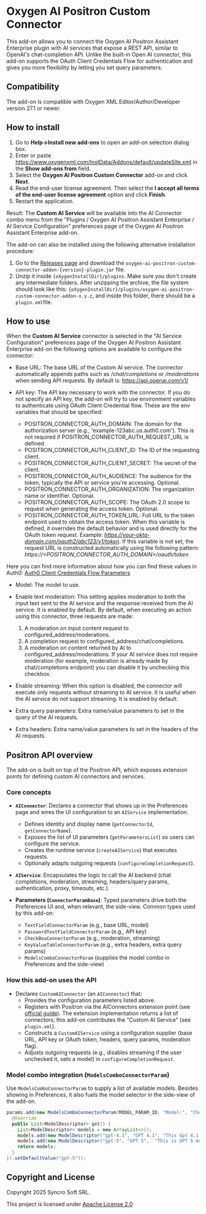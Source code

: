 # Oxygen AI Positron Custom Connector

This add-on allows you to connect the Oxygen AI Positron Assistant Enterprise plugin with AI services that expose a REST API, similar to OpenAI's chat-completion API. Unlike the built-in Open AI connector, this add-on supports the OAuth Client Credentials Flow for authentication and gives you more flexibility by letting you set query parameters.

## Compatibility

The add-on is compatible with Oxygen XML Editor/Author/Developer version 27.1 or newer. 

## How to install

1. Go to **Help->Install new add-ons** to open an add-on selection dialog box.
2. Enter or paste https://www.oxygenxml.com/InstData/Addons/default/updateSite.xml in the **Show add-ons from** field.
3. Select the **Oxygen AI Positron Custom Connector** add-on and click **Next**.
4. Read the end-user license agreement. Then select the **I accept all terms of the end-user license agreement** option and click **Finish**.
5. Restart the application. 

Result: The **Custom AI Service** will be available into the AI Connector combo menu from the "Plugins / Oxygen AI Positron Assistant Enterprise / AI Service Configuration" preferences page of the Oxygen AI Positron Assistant Enterprise add-on.

The add-on can also be installed using the following alternative installation procedure:
1. Go to the [Releases page](https://www.oxygenxml.com/InstData/Addons/default/com/oxygenxml/oxygen-ai-positron-custom-connector-addon) and download the `oxygen-ai-positron-custom-connector-addon-{version}-plugin.jar` file.
2. Unzip it inside `{oXygenInstallDir}/plugins`. Make sure you don't create any intermediate folders. After unzipping the archive, the file system should look like this: `{oXygenInstallDir}/plugins/oxygen-ai-positron-custom-connector-addon-x.y.z`, and inside this folder, there should be a `plugin.xml`file.

## How to use
When the **Custom AI Service** connector is selected in the "AI Service Configuration" preferences page of the Oxygen AI Positron Assistant Enterprise add-on the following options are available to configure the connector: 

* Base URL: The base URL of the Custom AI service. The connector automatically appends paths such as */chat/completions* or */moderations* when sending API requests. By default is: https://api.openai.com/v1/

* API key: The API key necessary to work with the connector. If you do not specify an API key, the add-on will try to use environment variables to authenticate using OAuth Client Credential flow. These are the env variables that should be specified: 
    * POSITRON_CONNECTOR_AUTH_DOMAIN: The domain for the authorization server (e.g., 'example-123abc.us.auth0.com'). 
    This is not required if POSITRON_CONNECTOR_AUTH_REQUEST_URL is defined.
    * POSITRON_CONNECTOR_AUTH_CLIENT_ID: The ID of the requesting client.
    * POSITRON_CONNECTOR_AUTH_CLIENT_SECRET: The secret of the client.
    * POSITRON_CONNECTOR_AUTH_AUDIENCE: The audience for the token, typically the API or service you're accessing. Optional.
    * POSITRON_CONNECTOR_AUTH_ORGANIZATION: The organization name or identifier. Optional.
    * POSITRON_CONNECTOR_AUTH_SCOPE: The OAuth 2.0 scope to request when generating the access token. Optional.
    * POSITRON_CONNECTOR_AUTH_TOKEN_URL: Full URL to the token endpoint used to obtain the access token. When this variable is defined, it overrides the default behavior and is used directly for the OAuth token request. Example: *https://your-okta-domain.com/oauth2/abc123/v1/token*.
    If this variable is not set, the request URL is constructed automatically using the following pattern: *https://<POSITRON_CONNECTOR_AUTH_DOMAIN>/oauth/token*
    
    
Here you can find more information about how you can find these values in Auth0: [Auth0 Client Credentials Flow Parameters](https://auth0.com/docs/get-started/authentication-and-authorization-flow/client-credentials-flow/call-your-api-using-the-client-credentials-flow#parameters)
* Model: The model to use.
* Enable text moderation: This setting applies moderation to both the input text sent to the AI service and the response received from the AI service. It is enabled by default. 
By default, when executing an action using this connector, three requests are made:

  1. A moderation on input content request to configured_address/moderations.
  2. A completion request to configured_address/chat/completions.
  3. A moderation on content returned by AI to configured_address/moderations.
If your AI service does not require moderation (for example, moderation is already made by chat/completions endpoint) you can disable it by unchecking this checkbox.
* Enable streaming: When this option is disabled, the connector will execute only requests without streaming to AI service. It is useful when the AI service do not support streaming. It is enabled by default. 
* Extra query parameters: Extra name/value parameters to set in the query of the AI requests.
* Extra headers: Extra name/value parameters to set in the headers of the AI requests.

## Positron API overview

The add-on is built on top of the Positron API, which exposes extension points for defining custom AI connectors and services.

### Core concepts

- **`AIConnector`**: Declares a connector that shows up in the Preferences page and wires the UI configuration to an `AIService` implementation.
  - Defines identity and display name (`getConnectorId`, `getConnectorName`).
  - Exposes the list of UI parameters (`getParametersList`) so users can configure the service.
  - Creates the runtime service (`createAIService`) that executes requests.
  - Optionally adapts outgoing requests (`configureCompletionRequest`).

- **`AIService`**: Encapsulates the logic to call the AI backend (chat completions, moderation, streaming, headers/query params, authentication, proxy, timeouts, etc.).

- **Parameters (`ConnectorParamBase`)**: Typed parameters drive both the Preferences UI and, when relevant, the side-view. Common types used by this add-on:
  - `TextFieldConnectorParam` (e.g., base URL, model)
  - `PasswordTextFieldConnectorParam` (e.g., API key)
  - `CheckBoxConnectorParam` (e.g., moderation, streaming)
  - `KeyValueTableConnectorParam` (e.g., extra headers, extra query params)
  - `ModelsComboConnectorParam` (supplies the model combo in Preferences and the side-view)

### How this add-on uses the API

- Declares `CustomAIConnector` (an `AIConnector`) that:
  - Provides the configuration parameters listed above.
  - Registers with Positron via the AIConnectors extension point (see [official guide](https://www.oxygenxml.com/doc/ug-addons/topics/ai_positron_enterprise-extending.html#ai_positron_enterprise-extending__dlentry_zgn_lxf_tfc)). The extension implementation returns a list of connectors; this add-on contributes the “Custom AI Service” (see `plugin.xml`).
  - Constructs a `CustomAIService` using a configuration supplier (base URL, API key or OAuth token, headers, query params, moderation flag).
  - Adjusts outgoing requests (e.g., disables streaming if the user unchecked it, sets a model) in `configureCompletionRequest`.

### Model combo integration (`ModelsComboConnectorParam`)

Use `ModelsComboConnectorParam` to supply a list of available models. Besides showing in Preferences, it also fuels the model selector in the side-view of the add-on.

```java
params.add(new ModelsComboConnectorParam(MODEL_PARAM_ID, "Model:", "Choose the model", new Supplier<List<ModelDescriptor>>() {
  @Override
  public List<ModelDescriptor> get() {
    List<ModelDescriptor> models = new ArrayList<>();
    models.add(new ModelDescriptor("gpt-4.1", "GPT 4.1", "This Gpt 4.1 model"));
    models.add(new ModelDescriptor("gpt-5", "GPT 5",  "This is GPT 5 model"));
    return models;
  }
}).setDefaultValue("gpt-5"));
```

Copyright and License
---------------------
Copyright 2025 Syncro Soft SRL.

This project is licensed under [Apache License 2.0](https://github.com/oxygenxml/oxygen-ai-positron-custom-connector/blob/master/LICENSE)
